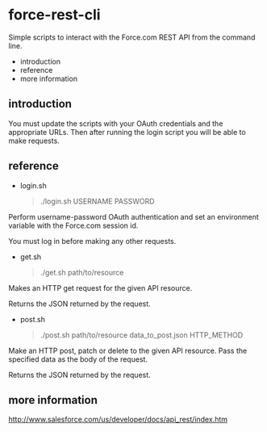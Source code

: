 force-rest-cli
==============

Simple scripts to interact with the Force.com REST API from
the command line.

 * introduction
 * reference
 * more information

introduction
------------

You must update the scripts with your OAuth credentials and
the appropriate URLs.  Then after running the login script
you will be able to make requests.

reference
---------

 * login.sh

	> ./login.sh USERNAME PASSWORD

Perform username-password OAuth authentication and set an
environment variable with the Force.com session id.

You must log in before making any other requests.

 * get.sh

	> ./get.sh path/to/resource

Makes an HTTP get request for the given API resource.

Returns the JSON returned by the request.

 * post.sh

	> ./post.sh path/to/resource data_to_post.json HTTP_METHOD

Make an HTTP post, patch or delete to the given API resource.
Pass the specified data as the body of the request.

Returns the JSON returned by the request.

more information
----------------

<http://www.salesforce.com/us/developer/docs/api_rest/index.htm>
